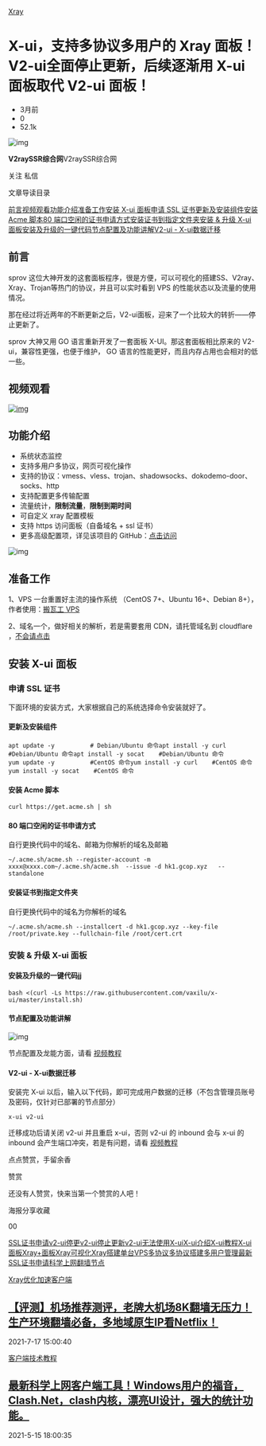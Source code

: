 

[Xray](https://www.v2rayssr.com/xray)

# X-ui，支持多协议多用户的 Xray 面板！V2-ui全面停止更新，后续逐渐用 X-ui 面板取代 V2-ui 面板！

- 3月前
- 0
- 52.1k



![img](https://www.v2rayssr.com/wp-content/uploads/thumb/2020/04/fill_w120_h120_g0_mark_1f58e4666a0e6f_1_avatar.png)

**V2raySSR综合网**V2raySSR综合网

关注 私信

文章导读目录



[前言](https://www.v2rayssr.com/x-ui.html#前言)[视频观看](https://www.v2rayssr.com/x-ui.html#视频观看)[功能介绍](https://www.v2rayssr.com/x-ui.html#功能介绍)[准备工作](https://www.v2rayssr.com/x-ui.html#准备工作)[安装 X-ui 面板](https://www.v2rayssr.com/x-ui.html#安装_X-ui_面板)[申请 SSL 证书](https://www.v2rayssr.com/x-ui.html#申请_SSL_证书)[更新及安装组件](https://www.v2rayssr.com/x-ui.html#更新及安装组件)[安装 Acme 脚本](https://www.v2rayssr.com/x-ui.html#安装_Acme_脚本)[80 端口空闲的证书申请方式](https://www.v2rayssr.com/x-ui.html#80_端口空闲的证书申请方式)[安装证书到指定文件夹](https://www.v2rayssr.com/x-ui.html#安装证书到指定文件夹)[安装 & 升级 X-ui 面板](https://www.v2rayssr.com/x-ui.html#安装_升级_X-ui_面板)[安装及升级的一键代码](https://www.v2rayssr.com/x-ui.html#安装及升级的一键代码)[节点配置及功能讲解](https://www.v2rayssr.com/x-ui.html#节点配置及功能讲解)[V2-ui - X-ui数据迁移](https://www.v2rayssr.com/x-ui.html#V2-ui_-_X-ui数据迁移)

## 前言

sprov 这位大神开发的这套面板程序，很是方便，可以可视化的搭建SS、V2ray、Xray、Trojan等热门的协议，并且可以实时看到 VPS 的性能状态以及流量的使用情况。

那在经过将近两年的不断更新之后，V2-ui面板，迎来了一个比较大的转折——停止更新了。

sprov 大神又用 GO 语言重新开发了一套面板 X-UI。那这套面板相比原来的 V2-ui，兼容性更强，也便于维护， GO 语言的性能更好，而且内存占用也会相对的低一些。

## 视频观看

[![img](https://www.v2rayssr.com/wp-content/uploads/2021/07/123123123123123123.png)](https://www.v2rayssr.com/go?url=https://youtu.be/6ztPETEiY8M)

## 功能介绍

- 系统状态监控
- 支持多用户多协议，网页可视化操作
- 支持的协议：vmess、vless、trojan、shadowsocks、dokodemo-door、socks、http
- 支持配置更多传输配置
- 流量统计，**限制流量**，**限制到期时间**
- 可自定义 xray 配置模板
- 支持 https 访问面板（自备域名 + ssl 证书）
- 更多高级配置项，详见该项目的 GitHub：[点击访问](https://www.v2rayssr.com/go?url=https://github.com/sprov065/x-ui)

![img](https://www.v2rayssr.com/wp-content/uploads/2021/07/1.png)

## 准备工作

1、VPS 一台重置好主流的操作系统 （CentOS 7+、Ubuntu 16+、Debian 8+），作者使用：[搬瓦工 VPS](https://www.v2rayssr.com/bwg.html)

2、域名一个，做好相关的解析，若是需要套用 CDN，请托管域名到 cloudflare ，[不会请点击](https://www.v2rayssr.com/yumingreg.html)

## 安装 X-ui 面板

### 申请 SSL 证书

下面环境的安装方式，大家根据自己的系统选择命令安装就好了。

#### 更新及安装组件

```
apt update -y          # Debian/Ubuntu 命令apt install -y curl    #Debian/Ubuntu 命令apt install -y socat    #Debian/Ubuntu 命令
yum update -y          #CentOS 命令yum install -y curl    #CentOS 命令yum install -y socat    #CentOS 命令
```

#### 安装 Acme 脚本

```
curl https://get.acme.sh | sh
```

#### 80 端口空闲的证书申请方式

自行更换代码中的域名、邮箱为你解析的域名及邮箱

```
~/.acme.sh/acme.sh --register-account -m xxxx@xxxx.com~/.acme.sh/acme.sh  --issue -d hk1.gcop.xyz   --standalone
```

#### 安装证书到指定文件夹

自行更换代码中的域名为你解析的域名

```
~/.acme.sh/acme.sh --installcert -d hk1.gcop.xyz --key-file /root/private.key --fullchain-file /root/cert.crt
```

### 安装 & 升级 X-ui 面板

#### 安装及升级的一键代码jj

```
bash <(curl -Ls https://raw.githubusercontent.com/vaxilu/x-ui/master/install.sh)
```

#### 节点配置及功能讲解

![img](https://www.v2rayssr.com/wp-content/uploads/2021/07/2.png)

节点配置及龙能方面，请看 [视频教程](https://www.v2rayssr.com/go?url=https://youtu.be/6ztPETEiY8M)

#### V2-ui - X-ui数据迁移

安装完 X-ui 以后，输入以下代码，即可完成用户数据的迁移（不包含管理员账号及密码，仅针对已部署的节点部分）

```
x-ui v2-ui
```

迁移成功后请关闭 v2-ui 并且重启 x-ui，否则 v2-ui 的 inbound 会与 x-ui 的 inbound 会产生端口冲突，若是有问题，请看 [视频教程](https://www.v2rayssr.com/go?url=https://youtu.be/6ztPETEiY8M)

 

点点赞赏，手留余香

赞赏

还没有人赞赏，快来当第一个赞赏的人吧！



海报分享收藏

00

[SSL证书申请](https://www.v2rayssr.com/tag/ssl证书申请)[v2-ui停更](https://www.v2rayssr.com/tag/v2-ui停更)[v2-ui停止更新](https://www.v2rayssr.com/tag/v2-ui停止更新)[v2-ui无法使用](https://www.v2rayssr.com/tag/v2-ui无法使用)[X-ui](https://www.v2rayssr.com/tag/x-ui)[X-ui介绍](https://www.v2rayssr.com/tag/x-ui介绍)[X-ui教程](https://www.v2rayssr.com/tag/x-ui教程)[X-ui面板](https://www.v2rayssr.com/tag/x-ui面板)[Xray+面板](https://www.v2rayssr.com/tag/xray面板)[Xray可视化](https://www.v2rayssr.com/tag/xray可视化)[Xray搭建](https://www.v2rayssr.com/tag/xray搭建)[单台VPS多协议](https://www.v2rayssr.com/tag/单台vps多协议)[多协议搭建](https://www.v2rayssr.com/tag/多协议搭建)[多用户管理](https://www.v2rayssr.com/tag/多用户管理)[最新SSL证书申请](https://www.v2rayssr.com/tag/最新ssl证书申请)[科学上网](https://www.v2rayssr.com/tag/科学上网)[翻墙节点](https://www.v2rayssr.com/tag/翻墙节点)

[Xray](https://www.v2rayssr.com/xray)[优化加速](https://www.v2rayssr.com/v2ray-bbr)[客户端](https://www.v2rayssr.com/client)

## [【评测】机场推荐测评，老牌大机场8K翻墙无压力！生产环境翻墙必备，多地域原生IP看Netflix！](https://www.v2rayssr.com/airport.html)

2021-7-17 15:00:40

[客户端](https://www.v2rayssr.com/client)[技术教程](https://www.v2rayssr.com/skill)

## [最新科学上网客户端工具！Windows用户的福音，Clash.Net，clash内核，漂亮UI设计，强大的统计功能。](https://www.v2rayssr.com/clash_net.html)

2021-5-15 18:00:35